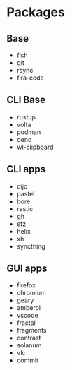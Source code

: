 # Packages

## Base
- fish
- git
- rsync
- fira-code

## CLI Base
- rustup
- volta
- podman
- deno
- wl-clipboard

## CLI apps
- dijo
- pastel
- bore
- restic
- gh
- sfz
- helix
- xh
- syncthing

## GUI apps
- firefox
- chromium
- geary
- amberol
- vscode
- fractal
- fragments
- contrast
- solanum
- vlc
- commit
